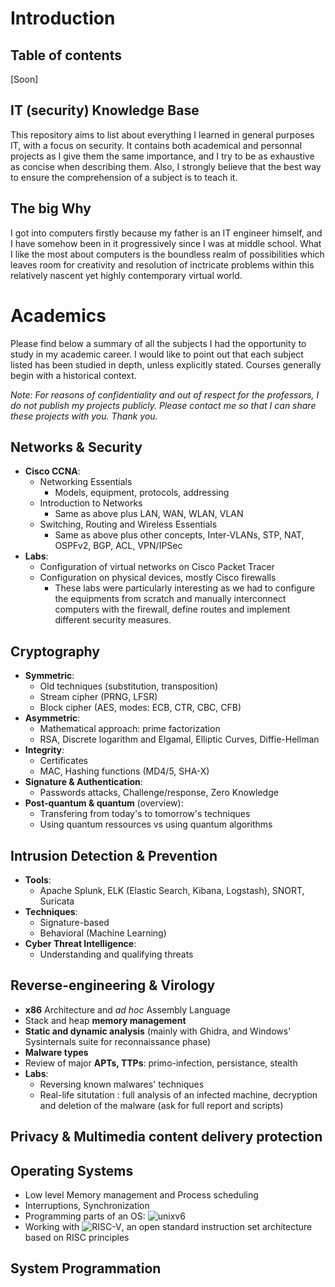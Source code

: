 # Introduction
## Table of contents
\[Soon\]

## IT (security) Knowledge Base
This repository aims to list about everything I learned in general purposes IT, with a focus on security. It contains both academical and personnal projects as I give them the same importance, and I try to be as exhaustive as concise when describing them. Also, I strongly believe that the best way to ensure the comprehension of a subject is to teach it.

## The big Why
I got into computers firstly because my father is an IT engineer himself, and I have somehow been in it progressively since I was at middle school. What I like the most about computers is the boundless realm of possibilities which leaves room for creativity and resolution of inctricate problems within this relatively nascent yet highly contemporary virtual world.

# Academics
Please find below a summary of all the subjects I had the opportunity to study in my academic career. I would like to point out that each subject listed has been studied in depth, unless explicitly stated. Courses generally begin with a historical context. 

_Note: For reasons of confidentiality and out of respect for the professors, I do not publish my projects publicly. Please contact me so that I can share these projects with you. Thank you._

## Networks & Security
- **Cisco CCNA**:
  - Networking Essentials
    - Models, equipment, protocols, addressing
  - Introduction to Networks
    - Same as above plus LAN, WAN, WLAN, VLAN
  - Switching, Routing and Wireless Essentials
    - Same as above plus other concepts, Inter-VLANs, STP, NAT, OSPFv2, BGP, ACL, VPN/IPSec
- **Labs**:
  - Configuration of virtual networks on Cisco Packet Tracer
  - Configuration on physical devices, mostly Cisco firewalls
    - These labs were particularly interesting as we had to configure the equipments from scratch and manually interconnect computers with the firewall, define routes and implement different security measures.
   
## Cryptography
- **Symmetric**:
  - Old techniques (substitution, transposition)
  - Stream cipher (PRNG, LFSR)
  - Block cipher (AES, modes: ECB, CTR, CBC, CFB)
- **Asymmetric**:
  - Mathematical approach: prime factorization
  - RSA, Discrete logarithm and Elgamal, Elliptic Curves, Diffie-Hellman
- **Integrity**:
  - Certificates
  - MAC, Hashing functions (MD4/5, SHA-X)
- **Signature & Authentication**:
  - Passwords attacks, Challenge/response, Zero Knowledge
- **Post-quantum & quantum** (overview):
  - Transfering from today's to tomorrow's techniques
  - Using quantum ressources vs using quantum algorithms

## Intrusion Detection & Prevention
- **Tools**:
  - Apache Splunk, ELK (Elastic Search, Kibana, Logstash), SNORT, Suricata
- **Techniques**:
  - Signature-based
  - Behavioral (Machine Learning)
- **Cyber Threat Intelligence**:
  - Understanding and qualifying threats

## Reverse-engineering & Virology 
- **x86** Architecture and _ad hoc_ Assembly Language
- Stack and heap **memory management**
- **Static and dynamic analysis** (mainly with Ghidra, and Windows' Sysinternals suite for reconnaissance phase)
- **Malware types**
- Review of major **APTs, TTPs**: primo-infection, persistance, stealth
- **Labs**:
  - Reversing known malwares' techniques 
  - Real-life situtation : full analysis of an infected machine, decryption and deletion of the malware (ask for full report and scripts)  

## Privacy & Multimedia content delivery protection

## Operating Systems
- Low level Memory management and Process scheduling
- Interruptions, Synchronization
- Programming parts of an OS: ![unixv6](https://github.com/bringhurst/xv6)
- Working with ![RISC-V](https://riscv.org/), an open standard instruction set architecture based on RISC principles

## System Programmation



